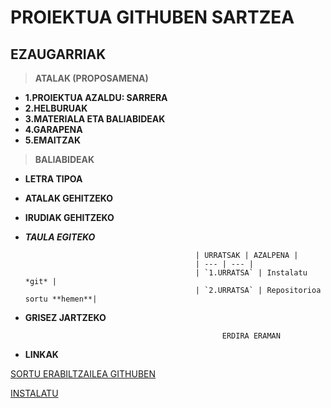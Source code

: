 # PROIEKTUA GITHUBEN SARTZEA

## EZAUGARRIAK

> **ATALAK (PROPOSAMENA)**

* **1.PROIEKTUA AZALDU: SARRERA**
* **2.HELBURUAK**
* **3.MATERIALA ETA BALIABIDEAK**
* **4.GARAPENA**
* **5.EMAITZAK**


> **BALIABIDEAK**

* **LETRA TIPOA**

* **ATALAK GEHITZEKO**

* **IRUDIAK GEHITZEKO**


* ***TAULA EGITEKO***

                                            | URRATSAK | AZALPENA |
                                            | --- | --- |
                                            | `1.URRATSA` | Instalatu *git* |
                                            | `2.URRATSA` | Repositorioa sortu **hemen**|

* **GRISEZ JARTZEKO**

                                                  ERDIRA ERAMAN

* **LINKAK**

[SORTU ERABILTZAILEA GITHUBEN](https://github.com/)

[INSTALATU](https://github.com/leirerodriguez/GITHUB/blob/main/REPOSITORIOA%20SORTZEKO.txt)
